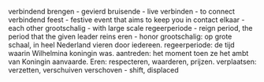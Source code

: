 verbindend 
brengen - 
gevierd 
bruisende - live
verbinden - to connect
verbindend feest - festive event that aims to keep you in contact
elkaar - each other 
grootschalig - with large scale
regeerperiode - reign period, the period that the given leader reins
eren - honor
grootschalig: op grote schaal, in heel Nederland vieren door iedereen.
regeerperiode: de tijd waarin Wilhelmina koningin was.
aantreden: het moment toen ze het ambt van Koningin aanvaarde.
Eren: respecteren, waarderen, prijzen.
verplaatsen: verzetten, verschuiven
verschoven - shift, displaced